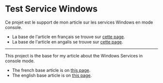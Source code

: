Test Service Windows
====================

Ce projet est le support de mon article sur les services Windows en mode console.

- La base de l'article en français se trouve sur [cette page](Article/Article-fr-fr.md).
- La base de l'article en angalis se trouve sur [cette page](Article/Article-en-us.md).

---

This project is the base for my article about the Windows Services in console mode.

- The french base article is on [this page](Article/Article-fr-fr.md).
- The english base article is on [this page](Article/Article-en-us.md).

